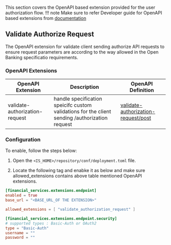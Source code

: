 This section covers the OpenAPI based extension provided for the user authorization flow.
!!! note
    Make sure to refer  Developer guide for OpenAPI based extensions from [documentation](../develop/openapi-extensions-developer-guide.md)


## Validate Authorize Request

The OpenAPI extension for validate client sending authorize API requests to ensure request parameters are according to  the way
allowed in the Open Banking  specificatio requirements.

### OpenAPI Extensions
| OpenAPI Extension              | Description                                                                                    | OpenAPI Definition                                                                                                                                            |
|--------------------------------|------------------------------------------------------------------------------------------------|---------------------------------------------------------------------------------------------------------------------------------------------------------------|
| validate-authorization-request | handle specification speicifc custom validations for the client sending /authorization request | [validate-authorization-request/post](https://ob.docs.wso2.com/en/latest/references/accelerator-extensions-api/#tag/Authorize/operation/preUserAuthorization) |


### Configuration

To enable, follow the steps below:

1. Open the `<IS_HOME>/repository/conf/deployment.toml` file.

2. Locate the following tag and enabke it as below and make sure allowed_extensions contains above table mentioned OpenAPI extensions.

``` toml
[financial_services.extensions.endpoint]
enabled = true
base_url = "<BASE_URL_OF THE EXTENSION>"

allowed_extensions = [ "validate_authorization_request" ]

[financial_services.extensions.endpoint.security]
# supported types : Basic-Auth or OAuth2
type = "Basic-Auth"
username = ""
password = ""
``` 
